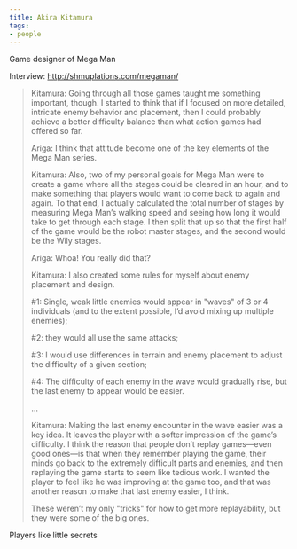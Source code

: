 ```yaml
---
title: Akira Kitamura
tags:
- people
---
```


Game designer of Mega Man

Interview: <http://shmuplations.com/megaman/>

> Kitamura: Going through all those games taught me something important, though. I started to think that if I focused on more detailed, intricate enemy behavior and placement, then I could probably achieve a better difficulty balance than what action games had offered so far.
> 
> Ariga: I think that attitude become one of the key elements of the Mega Man series.
> 
> Kitamura: Also, two of my personal goals for Mega Man were to create a game where all the stages could be cleared in an hour, and to make something that players would want to come back to again and again. To that end, I actually calculated the total number of stages by measuring Mega Man’s walking speed and seeing how long it would take to get through each stage. I then split that up so that the first half of the game would be the robot master stages, and the second would be the Wily stages.
> 
> Ariga: Whoa! You really did that?
> 
> Kitamura: I also created some rules for myself about enemy placement and design.
> 
> #1: Single, weak little enemies would appear in "waves" of 3 or 4 individuals (and to the extent possible, I’d avoid mixing up multiple enemies);
> 
> #2: they would all use the same attacks;
> 
> #3: I would use differences in terrain and enemy placement to adjust the difficulty of a given section;
> 
> #4: The difficulty of each enemy in the wave would gradually rise, but the last enemy to appear would be easier.
>
> ...
>
> Kitamura: Making the last enemy encounter in the wave easier was a key idea. It leaves the player with a softer impression of the game’s difficulty. I think the reason that people don’t replay games—even good ones—is that when they remember playing the game, their minds go back to the extremely difficult parts and enemies, and then replaying the game starts to seem like tedious work. I wanted the player to feel like he was improving at the game too, and that was another reason to make that last enemy easier, I think.
> 
> These weren’t my only "tricks" for how to get more replayability, but they were some of the big ones. 

Players like little secrets

